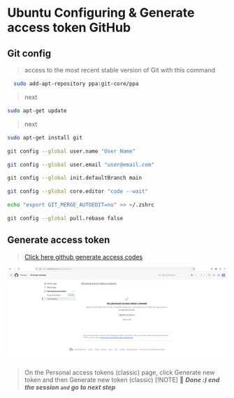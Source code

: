 # Ubuntu Configuring & Generate access token GitHub

## Git config

>access to the most recent stable version of Git with this command

```bash
  sudo add-apt-repository ppa:git-core/ppa
```

>next

```bash
sudo apt-get update
```

>next

```bash
sudo apt-get install git
```

```bash
git config --global user.name "User Name"
```

```bash
git config --global user.email "user@email.com"
```

```bash
git config --global init.defaultBranch main
```

```bash
git config --global core.editor "code --wait"
```

```bash
echo "export GIT_MERGE_AUTOEDIT=no" >> ~/.zshrc
```

```bash
git config --global pull.rebase false
```

## Generate access token

>[Click here github generate access codes](https://github.com/settings/tokens)

![generate access codes 1](../Assets/generate-access-codes-1.png)

>On the Personal access tokens (classic) page, click Generate new token and then Generate new token (classic)
>[!NOTE]
> 📌 ***Done :) end the session `and` go to next step***
